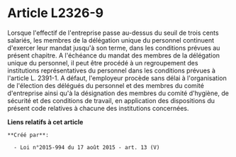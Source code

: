 # Article L2326-9

Lorsque l'effectif de l'entreprise passe au-dessus du seuil de trois cents salariés, les membres de la délégation unique du
personnel continuent d'exercer leur mandat jusqu'à son terme, dans les conditions prévues au présent chapitre. A l'échéance
du mandat des membres de la délégation unique du personnel, il peut être procédé à un regroupement des institutions
représentatives du personnel dans les conditions prévues à l'article L. 2391-1. A défaut, l'employeur procède sans délai à
l'organisation de l'élection des délégués du personnel et des membres du comité d'entreprise ainsi qu'à la désignation des
membres du comité d'hygiène, de sécurité et des conditions de travail, en application des dispositions du présent code
relatives à chacune des institutions concernées.

**Liens relatifs à cet article**

	**Créé par**:

	  - Loi n°2015-994 du 17 août 2015 - art. 13 (V)
